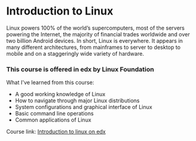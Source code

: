 # Introduction to Linux

Linux powers 100% of the world’s supercomputers, most of the servers powering the Internet, the majority of financial trades worldwide and over two billion Android devices. In short, Linux is everywhere. It appears in many different architectures, from mainframes to server to desktop to mobile and on a staggeringly wide variety of hardware. 

### This course is offered in edx by Linux Foundation

What I've learned from this course:

- A good working knowledge of Linux
- How to navigate through major Linux distributions
- System configurations and graphical interface of Linux
- Basic command line operations
- Common applications of Linux

Course link: 	[Introduction to linux on edx](https://www.edx.org/course/introduction-to-linux)
